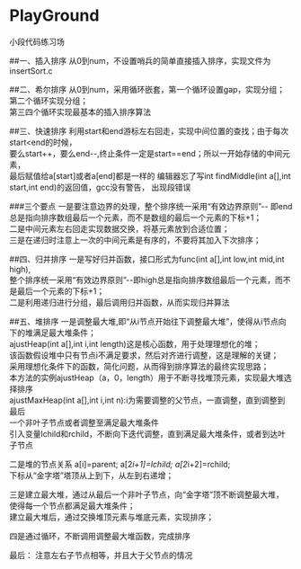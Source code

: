 # PlayGround
小段代码练习场          
   
##一、插入排序
从0到num，不设置哨兵的简单直接插入排序，实现文件为insertSort.c   


##二、希尔排序
从0到num，采用循环嵌套，第一个循环设置gap，实现分组；第二个循环实现分组；   
第三四个循环实现最基本的插入排序算法   

##三、快速排序
利用start和end游标左右回走，实现中间位置的查找；由于每次start<end的时候，   
要么start++，要么end--,终止条件一定是start==end；所以一开始存储的中间元素，   
最后赋值给a[start]或者a[end]都是一样的 
编辑器忘了写int findMiddle(int a[],int start,int end)的返回值，gcc没有警告，
出现段错误      

###三个要点
一是要注意边界的处理，整个排序统一采用“有效边界原则”--
即end总是指向排序数组最后一个元素，而不是数组的最后一个元素的下标+1；       
二是中间元素左右回走实现数据交换，将基元素放到合适位置；    
三是在递归时注意上一次的中间元素是有序的，不要将其加入下次排序；  


##四、归并排序
一是写好归并函数，接口形式为func(int a[],int low,int mid,int high),      
整个排序统一采用“有效边界原则”--即high总是指向排序数组最后一个元素，而不是最后一个元素的下标+1；       
二是利用递归进行分组，最后调用归并函数，从而实现归并算法    

##五、堆排序
一是调整最大堆,即“从i节点开始往下调整最大堆”，使得从i节点向下的堆满足最大堆条件；    
ajustHeap(int a[],int i,int length)这是核心函数，用于处理理想化的堆；    
该函数假设堆中只有节点i不满足要求，然后对齐进行调整，这是理解的关键；     
采用理想化条件下的函数，简化问题，从而得到排序算法的最终实现思路；        
本方法的实例ajustHeap（a，0，length）用于不断寻找堆顶元素，实现最大堆选择排序          
ajustMaxHeap(int a[],int i,int n):i为需要调整的父节点，一直调整，直到调整到最后         
一个非叶子节点或者调整至满足最大堆条件        
引入变量lchild和rchild，不断向下迭代调整，直到满足最大堆条件，或者到达叶子节点      


二是堆的节点关系  a[i]=parent; a[2*i+1]=lchild; a[2*i+2]=rchild;           
下标从“金字塔”塔顶从上到下，从左到右递增；    


三是建立最大堆，通过从最后一个非叶子节点，向“金字塔”顶不断调整最大堆，     
使得每一个节点都满足最大堆条件；     
建立最大堆后，通过交换堆顶元素与堆底元素，实现排序；    

四是通过循环，不断调用调整最大堆函数，完成排序      
   
最后： 注意左右子节点相等，并且大于父节点的情况





